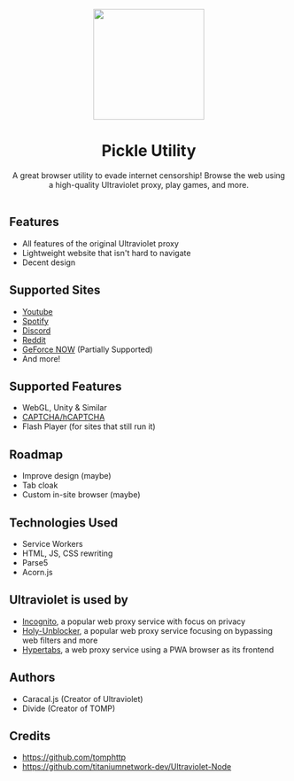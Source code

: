 <p align="center"><img src="static/img/pickle.ico" height="200">
</p>

<h1 align="center">Pickle Utility</h1>

<p align="center">A great browser utility to evade internet censorship! Browse the web using a high-quality Ultraviolet proxy, play games, and more.<br><br></p>

## Features
- All features of the original Ultraviolet proxy
- Lightweight website that isn't hard to navigate
- Decent design

## Supported Sites
- [Youtube](https://www.youtube.com)
- [Spotify](https://spotify.com)
- [Discord](https://discord.com)
- [Reddit](https://reddit.com)
- [GeForce NOW](https://play.geforcenow.com/) (Partially Supported)
- And more!

## Supported Features
- WebGL, Unity & Similar
- [CAPTCHA/hCAPTCHA](https://www.captcha.net)
- Flash Player (for sites that still run it)

## Roadmap
- Improve design (maybe)
- Tab cloak
- Custom in-site browser (maybe)

## Technologies Used
- Service Workers
- HTML, JS, CSS rewriting
- Parse5
- Acorn.js

## Ultraviolet is used by
- [Incognito](https://github.com/caracal-js/Incognito), a popular web proxy service with focus on privacy
- [Holy-Unblocker](https://github.com/titaniumnetwork-dev/Holy-Unblocker), a popular web proxy service focusing on bypassing web filters and more
- [Hypertabs](titaniumnetwork.org/), a web proxy service using a PWA browser as its frontend

## Authors

- Caracal.js (Creator of Ultraviolet)
- Divide (Creator of TOMP)

## Credits
- https://github.com/tomphttp
- https://github.com/titaniumnetwork-dev/Ultraviolet-Node


